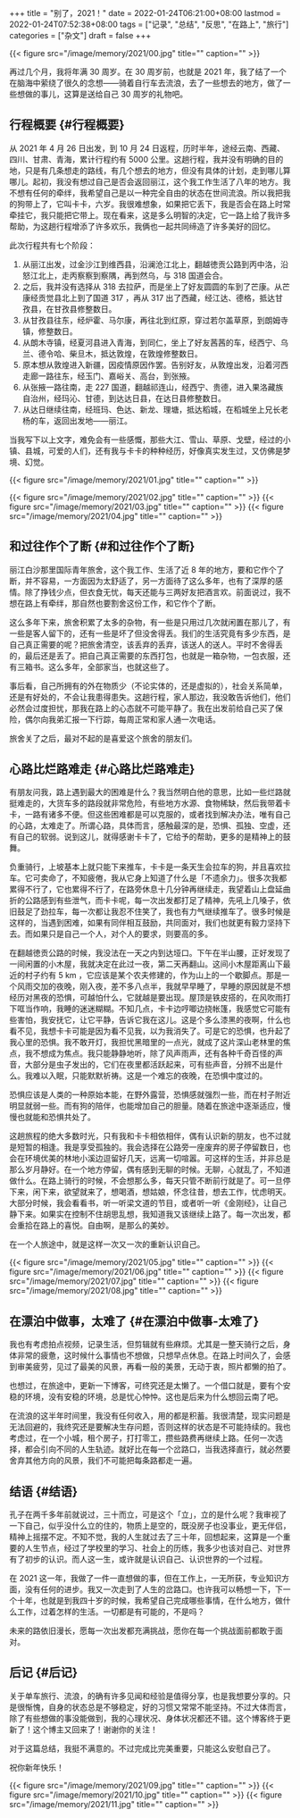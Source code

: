 +++
title = "别了，2021！"
date = 2022-01-24T06:21:00+08:00
lastmod = 2022-01-24T07:52:38+08:00
tags = ["记录", "总结", "反思", "在路上", "旅行"]
categories = ["杂文"]
draft = false
+++

{{< figure src="/image/memory/2021/00.jpg" title="" caption="" >}}

再过几个月，我将年满 30 周岁。在 30 周岁前，也就是 2021 年，我了结了一个在脑海中萦绕了很久的念想——骑着自行车去流浪，去了一些想去的地方，做了一些想做的事儿，这算是送给自己 30 周岁的礼物吧。


## 行程概要 {#行程概要}

从 2021 年 4 月 26 日出发，到 10 月 24 日返程，历时半年，途经云南、西藏、四川、甘肃、青海，累计行程约有 5000 公里。这趟行程，我并没有明确的目的地，只是有几条想走的路线，有几个想去的地方，但没有具体的计划，走到哪儿算哪儿。起初，我没有想过自己是否会返回丽江，这个我工作生活了八年的地方。我不想有任何的牵绊，我希望自己是以一种完全自由的状态在世间流浪。所以我把我的狗带上了，它叫卡卡，六岁。我很难想象，如果把它丢下，我是否会在路上时常牵挂它，我只能把它带上。现在看来，这是多么明智的决定，它一路上给了我许多帮助，为这趟行程增添了许多欢乐，我俩也一起共同缔造了许多美好的回忆。

此次行程共有七个阶段：

1.  从丽江出发，过金沙江到维西县，沿澜沧江北上，翻越徳贡公路到丙中洛，沿怒江北上，走丙察察到察隅，再到然乌，与 318 国道会合。
2.  之后，我并没有选择从 318 去拉萨，而是坐上了好友圆圆的车到了芒康。从芒康经贡觉县北上到了国道 317 ，再从 317 出了西藏，经江达、德格，抵达甘孜县，在甘孜县修整数日。
3.  从甘孜县往东，经炉霍、马尔康，再往北到红原，穿过若尔盖草原，到朗姆寺镇，修整数日。
4.  从朗木寺镇，经夏河县进入青海，到同仁，坐上了好友茜茜的车，经西宁、乌兰、德令哈、柴旦木，抵达敦煌，在敦煌修整数日。
5.  原本想从敦煌进入新疆，因疫情原因作罢。告别好友，从敦煌出发，沿着河西走廊一路往东，经玉门、嘉峪关、高台，到张掖。
6.  从张掖一路往南，走 227 国道，翻越祁连山，经西宁、贵德，进入果洛藏族自治州，经玛沁、甘德，到达达日县，在达日县修整数日。
7.  从达日继续往南，经班玛、色达、新龙、理塘，抵达稻城，在稻城坐上兄长老杨的车，返回出发地——丽江。

当我写下以上文字，难免会有一些感慨，那些大江、雪山、草原、戈壁，经过的小镇、县城，可爱的人们，还有我与卡卡的种种经历，好像真实发生过，又仿佛是梦境、幻觉。

{{< figure src="/image/memory/2021/01.jpg" title="" caption="" >}}
<!--more-->
{{< figure src="/image/memory/2021/02.jpg" title="" caption="" >}}
{{< figure src="/image/memory/2021/03.jpg" title="" caption="" >}}
{{< figure src="/image/memory/2021/04.jpg" title="" caption="" >}}


## 和过往作个了断 {#和过往作个了断}

丽江白沙那里国际青年旅舍，这个我工作、生活了近 8 年的地方，要和它作个了断，并不容易，一方面因为太舒适了，另一方面待了这么多年，也有了深厚的感情。除了挣钱少点，但衣食无忧，每天还能与三两好友把酒言欢。前面说过，我不想在路上有牵绊，那自然也要割舍这份工作，和它作个了断。

这么多年下来，旅舍积累了太多的杂物，有一些是只用过几次就闲置在那儿了，有一些是客人留下的，还有一些是坏了但没舍得丢。我们的生活究竟有多少东西，是自己真正需要的呢？把旅舍清空，该丢弃的丢弃，该送人的送人。平时不舍得丢的，最后还是丢了。把自己真正需要的东西打包，也就是一箱杂物，一包衣服，还有三箱书。这么多年，全部家当，也就这些了。

事后看，自己所拥有的外在物质少（不论实体的，还是虚拟的），社会关系简单，还是有好处的，不会让我患得患失。这趟行程，家人那边，我没敢告诉他们，他们必然会过度担忧，那我在路上的心态就不可能平静了。我在出发前给自己买了保险，偶尔向我弟汇报一下行踪，每周正常和家人通一次电话。

旅舍关了之后，最对不起的是喜爱这个旅舍的朋友们。


## 心路比烂路难走 {#心路比烂路难走}

有朋友问我，路上遇到最大的困难是什么？我当然明白他的意思，比如一些烂路就挺难走的，大货车多的路段就非常危险，有些地方水源、食物稀缺，然后我带着卡卡，一路有诸多不便。但这些困难都是可以克服的，或者找到解决办法，唯有自己的心路，太难走了。所谓心路，具体而言，感触最深的是，恐惧、孤独、空虚，还有自己的软弱。说到这儿，就得感谢卡卡了，它给予的帮助，更多的是精神上的鼓舞。

负重骑行，上坡基本上就只能下来推车，卡卡是一条天生会拉车的狗，并且喜欢拉车。它可卖命了，不知疲倦，我从它身上知道了什么是「不遗余力」。很多次我都累得不行了，它也累得不行了，在路旁休息十几分钟再继续走，我望着山上盘延曲折的公路感到有些泄气，而卡卡呢，每一次出发都打足了精神，先吼上几嗓子，依旧鼓足了劲拉车，每一次都让我忍不住笑了，我也有力气继续推车了。很多时候是这样的，当遇到困难，如果有同伴相互鼓励，共同面对，我们也就更有毅力坚持下去。而如果只是自己一个人，对个人的要求，则要高的多。

在翻越徳贡公路的时候，我没法在一天之内到达垭口。下午在半山腰，正好发现了一间闲置的小木屋，我就决定在此过一夜，第二天再翻山。这间小木屋距离山下最近的村子约有 5 km ，它应该是某个农夫修建的，作为山上的一个歇脚点。那是一个风雨交加的夜晚，刚入夜，差不多八点半，我就早早睡了，早睡的原因就是不想经历对黑夜的恐惧，可越怕什么，它就越是要出现。屋顶是铁皮搭的，在风吹雨打下哐当作响，我睡的迷迷糊糊。不知几点，卡卡边哼唧边挠帐篷，我感觉它可能有些害怕，我安抚它，让它平静，告诉它我在这儿。这是个多么漆黑的夜啊，什么也看不见，我想卡卡可能是因为看不见我，以为我消失了。可是它的恐惧，也升起了我心里的恐惧。我不敢开灯，我担忧黑暗里的一点光，就成了这片深山老林里的焦点，我不想成为焦点。我只能静静地听，除了风声雨声，还有各种千奇百怪的声音，大部分是虫子发出的，它们在夜里都活跃起来，可有些声音，分辨不出是什么。我难以入眠，只能默默祈祷。这是一个难忘的夜晚，在恐惧中度过的。

恐惧应该是人类的一种原始本能，在野外露营，恐惧感就强烈一些，而在村子附近明显就弱一些。而有狗的陪伴，也能增加自己的胆量。随着在旅途中逐渐适应，慢慢也就能和恐惧共处了。

这趟旅程的绝大多数时光，只有我和卡卡相依相伴，偶有认识新的朋友，也不过就是短暂的相逢。我是享受孤独的。我会选择在公路旁一座废弃的房子停留数日，也会在环境优美的林地小溪边逗留好几天，远离一切喧嚣。可这样的生活，并非总是那么岁月静好。在一个地方停留，偶有感到无聊的时候。无聊，心就乱了，不知道做什么。在路上骑行的时候，不会想那么多，每天只管不断前行就是了。可一旦停下来，闲下来，欲望就来了，想喝酒，想姑娘，怀念往昔，想去工作，忧虑明天。大部分时候，我会看看书，听一听梁文道的节目，或者听一听《金刚经》，让自己静下来。如果实在控制不住胡思乱想，我知道我又该继续上路了。每一次出发，都会重拾在路上的喜悦。自由啊，是那么的美妙。

在一个人旅途中，就是这样一次又一次的重新认识自己。

{{< figure src="/image/memory/2021/05.jpg" title="" caption="" >}}
{{< figure src="/image/memory/2021/06.jpg" title="" caption="" >}}
{{< figure src="/image/memory/2021/07.jpg" title="" caption="" >}}
{{< figure src="/image/memory/2021/08.jpg" title="" caption="" >}}


## 在漂泊中做事，太难了 {#在漂泊中做事-太难了}

我也有考虑拍点视频，记录生活，但剪辑就有些麻烦。尤其是一整天骑行之后，身体非常的疲惫，这时候什么事情也不想做，只想早点休息。在路上时间久了，会感到审美疲劳，见过了最美的风景，再看一般的美景，无动于衷，照片都懒的拍了。

也想过，在旅途中，更新一下博客，可终究还是太懒了。一个借口就是，要有个安稳的环境，没有安稳的环境，总是忧心忡忡。这也是后来为什么想回云南了吧。

在流浪的这半年时间里，我没有任何收入，用的都是积蓄。我很清楚，现实问题是无法回避的，我终究还是要解决生存问题，否则这样的状态是不可能持续的。我也考虑过，在一个小城，租个房子，打打零工，攒些路费再继续上路。任何一次选择，都会引向不同的人生轨迹。就好比在每一个岔路口，当我选择直行，就必然要舍弃其他方向的风景，我们不可能把每条路都走一遍。


## 结语 {#结语}

孔子在两千多年前就说过，三十而立，可是这个「立」，立的是什么呢？我审视了一下自己，似乎没什么立的住的，物质上是空的，既没房子也没事业，更无伴侣，精神上摇摆不定。不知不觉，我的人生就过去了三十年，回想起来，这算是一个重要的人生节点，经过了学校里的学习、社会上的历练，我多少也该对自己、对世界有了初步的认识。而人这一生，或许就是认识自己、认识世界的一个过程。

在 2021 这一年，我做了一件一直想做的事，但在工作上，一无所获，专业知识方面，没有任何的进步。我又一次走到了人生的岔路口。也许我可以畅想一下，下一个十年，也就是到我四十岁的时候，我希望自己完成哪些事情，在什么地方，做什么工作，过着怎样的生活。一切都是有可能的，不是吗？

未来的路依旧漫长，愿每一次出发都充满挑战，愿你在每一个挑战面前都敢于面对。


## 后记 {#后记}

关于单车旅行、流浪，的确有许多见闻和经验是值得分享，也是我想要分享的。只是很惭愧，自身的状态总是不够稳定，好的习惯又常常不能坚持。不过大体而言，除了有些想做的事没能做到，我的心理状况、身体状况都还不错。这个博客终于更新了！这个博主又回来了！谢谢你的关注！

对于这篇总结，我挺不满意的。不过完成比完美重要，只能这么安慰自己了。

祝你新年快乐！

{{< figure src="/image/memory/2021/09.jpg" title="" caption="" >}}
{{< figure src="/image/memory/2021/10.jpg" title="" caption="" >}}
{{< figure src="/image/memory/2021/11.jpg" title="" caption="" >}}

